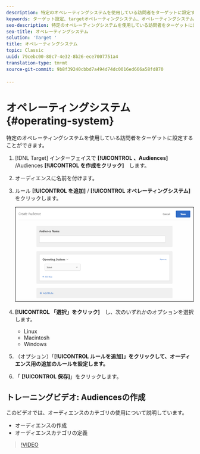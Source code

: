 ```yaml
---
description: 特定のオペレーティングシステムを使用している訪問者をターゲットに設定することができます。
keywords: ターゲット設定、targetオペレーティングシステム、オペレーティングシステム、target os、os、target linux、linux、ターゲットウィンドウ、windows、target Macintosh、Macintosh、mac、ターゲットmac、win、ターゲットwin
seo-description: 特定のオペレーティングシステムを使用している訪問者をターゲットに設定することができます。
seo-title: オペレーティングシステム
solution: 'Target '
title: オペレーティングシステム
topic: Classic
uuid: 79cebc00-80c7-4e32-8b26-ece7007751a4
translation-type: tm+mt
source-git-commit: 9b8f39240cbbd7a494d74dc0016ed666a58fd870

---
```



# オペレーティングシステム{#operating-system}

特定のオペレーティングシステムを使用している訪問者をターゲットに設定することができます。

1. [!DNL Target] インターフェイスで **[!UICONTROL 、Audiences]** /Audiences **[!UICONTROL を作成をクリック]**　します。
1. オーディエンスに名前を付けます。
1. ルール **[!UICONTROL を追加]** / **[!UICONTROL オペレーティングシステム]**　をクリックします。

   ![](assets/target_os.png)

1. **[!UICONTROL 「選択」をクリック]**　し、次のいずれかのオプションを選択します。

   * Linux
   * Macintosh
   * Windows

1. （オプション）「**[!UICONTROL ルールを追加]」をクリックして、オーディエンス用の追加のルールを設定します。**
1. 「 **[!UICONTROL 保存]**」をクリックします。

## トレーニングビデオ: Audiencesの作成

このビデオでは、オーディエンスのカテゴリの使用について説明しています。

* オーディエンスの作成
* オーディエンスカテゴリの定義

>[!VIDEO](https://video.tv.adobe.com/v/17392)
